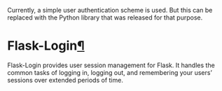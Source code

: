 Currently, a simple user authentication scheme is used.  But this can be replaced with the Python library that was released for that purpose.



# Flask-Login[¶](https://flask-login.readthedocs.io/en/latest/#flask-login)

Flask-Login provides user session management for Flask. It handles the common tasks of logging in, logging out, and remembering your users’ sessions over extended periods of time.

